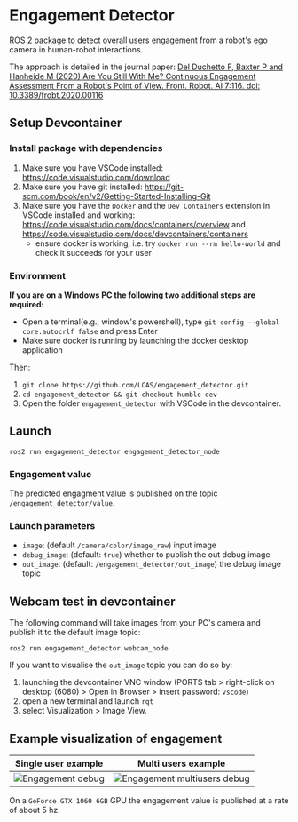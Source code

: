 # Engagement Detector

ROS 2 package to detect overall users engagement from a robot's ego camera in human-robot interactions. 

The approach is detailed in the journal paper: 
[Del Duchetto F, Baxter P and Hanheide M (2020) Are You Still With Me? Continuous Engagement Assessment From a Robot's Point of View. Front. Robot. AI 7:116. doi: 10.3389/frobt.2020.00116](https://doi.org/10.3389/frobt.2020.00116)


## Setup Devcontainer

### Install package with dependencies
1. Make sure you have VSCode installed: https://code.visualstudio.com/download
2. Make sure you have git installed: https://git-scm.com/book/en/v2/Getting-Started-Installing-Git
3. Make sure you have the `Docker` and the `Dev Containers` extension in VSCode installed and working: https://code.visualstudio.com/docs/containers/overview and https://code.visualstudio.com/docs/devcontainers/containers
    * ensure docker is working, i.e. try `docker run --rm hello-world` and check it succeeds for your user

### Environment

**If you are on a Windows PC the following two additional steps are required:**

   - Open a terminal(e.g., window's powershell), type `git config --global core.autocrlf false` and press Enter
   - Make sure docker is running by launching the docker desktop application

Then:

1. `git clone https://github.com/LCAS/engagement_detector.git`
2. `cd engagement_detector && git checkout humble-dev`
3. Open the folder `engagement_detector` with VSCode in the devcontainer.


## Launch

`ros2 run engagement_detector engagement_detector_node`  

### Engagement value

The predicted engagment value is published on the topic `/engagement_detector/value`.

### Launch parameters

- `image`: (default `/camera/color/image_raw`) input image
- `debug_image`: (default: `true`) whether to publish the out debug image
- `out_image`: (default: `/engagement_detector/out_image`) the debug image topic

## Webcam test in devcontainer

The following command will take images from your PC's camera and publish it to the default image topic:
```
ros2 run engagement_detector webcam_node
```

If you want to visualise the `out_image` topic you can do so by:

1. launching the devcontainer VNC window (PORTS tab > right-click on desktop (6080) > Open in Browser > insert password: `vscode`)
2. open a new terminal and launch `rqt`
3. select Visualization > Image View. 

## Example visualization of engagement


Single user example            |  Multi users example 
:-------------------------:|:-------------------------:
![](https://github.com/francescodelduchetto/engagement_detector/blob/master/imgs/gif0.gif "Engagement debug")  |  ![](https://github.com/francescodelduchetto/engagement_detector/blob/master/imgs/gif1.gif "Engagement multiusers debug") 


On a `GeForce GTX 1060 6GB` GPU the engagement value is published at a rate of about 5 hz.
